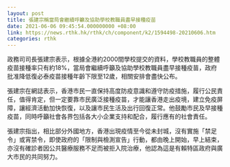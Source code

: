 ```yaml
---
layout: post
title: 張建宗稱當局會繼續呼籲及協助學校教職員盡早接種疫苗
date: 2021-06-06 09:45:54.000000000 +08:00
link: https://news.rthk.hk/rthk/ch/component/k2/1594498-20210606.htm
categories: rthk
---
```


政務司司長張建宗表示，根據全港約2000間學校提交的資料，學校教職員的整體疫苗接種率只有約18%，當局會繼續呼籲及協助學校教職員盡早接種疫苗，政府批准降低復必泰疫苗接種年齡下限至12歲，相關安排會盡快公布。

張建宗在網誌表示，香港市民一直保持高度防疫意識和遵守防疫措施，履行公民責任，值得肯定，但一定要靠市民廣泛接種疫苗，才能讓香港走出疫境，建立免疫屏障，讓經濟活動加快恢復，以及讓市民生活及出行回復正常。他鼓勵市民及早接種疫苗，同時呼籲社會各界包括各大小企業支持和配合，履行應有的社會責任。

張建宗指出，相比部分外國地方，香港出現疫情至今從未封城，沒有實施「禁足令」或宵禁令，即使政府的「限制與檢測宣告」行動，都由晚上開始，早上結束，亦沒有確診者因公共醫療服務不足而被拒入院治療，他認為這是有賴特區政府與廣大市民的共同努力。
